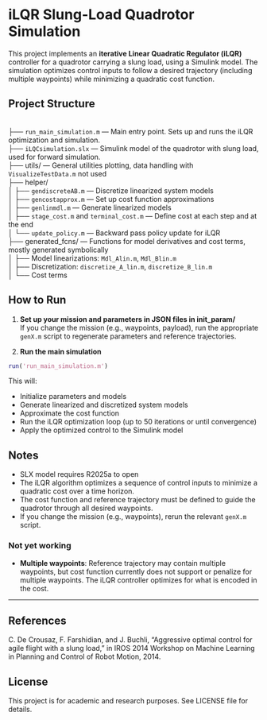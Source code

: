 # iLQR Slung-Load Quadrotor Simulation

This project implements an **iterative Linear Quadratic Regulator (iLQR)** controller for a quadrotor carrying a slung load, using a Simulink model. The simulation optimizes control inputs to follow a desired trajectory (including multiple waypoints) while minimizing a quadratic cost function.

## Project Structure

<br>├── `run_main_simulation.m` — Main entry point. Sets up and runs the iLQR optimization and simulation.
<br>├── `iLQCsimulation.slx` — Simulink model of the quadrotor with slung load, used for forward simulation.
<br>├── utils/ — General utilities plotting, data handling with `VisualizeTestData.m` not used
<br>├── helper/
<br>│ ├── `gendiscreteAB.m` — Discretize linearized system models
<br>│ ├── `gencostapprox.m` — Set up cost function approximations
<br>│ ├── `genlinmdl.m` — Generate linearized models
<br>│ ├── `stage_cost.m` and `terminal_cost.m` — Define cost at each step and at the end
<br>│ └── `update_policy.m` — Backward pass policy update for iLQR
<br>├── generated_fcns/ — Functions for model derivatives and cost terms, mostly generated symbolically
<br>│ ├── Model linearizations: `Mdl_Alin.m`, `Mdl_Blin.m` 
<br>│ ├── Discretization: `discretize_A_lin.m`, `discretize_B_lin.m`
<br>│ └── Cost terms


## How to Run

1. **Set up your mission and parameters in JSON files in init_param/**  
   If you change the mission (e.g., waypoints, payload), run the appropriate `genX.m` script to regenerate parameters and reference trajectories.

2. **Run the main simulation**  
```matlab
run('run_main_simulation.m')
```
This will:
- Initialize parameters and models
- Generate linearized and discretized system models
- Approximate the cost function
- Run the iLQR optimization loop (up to 50 iterations or until convergence)
- Apply the optimized control to the Simulink model


## Notes
- SLX model requires R2025a to open
- The iLQR algorithm optimizes a sequence of control inputs to minimize a quadratic cost over a time horizon.
- The cost function and reference trajectory must be defined to guide the quadrotor through all desired waypoints.
- If you change the mission (e.g., waypoints), rerun the relevant `genX.m` script.


### Not yet working

- **Multiple waypoints**: Reference trajectory may contain multiple waypoints, but cost function currently does not support or penalize for multiple waypoints. The iLQR controller optimizes for what is encoded in the cost.

---

## References

C. De Crousaz, F. Farshidian, and J. Buchli, “Aggressive optimal control for agile flight with a slung load,” in IROS 2014 Workshop on Machine Learning in Planning and Control of Robot Motion, 2014.

## License

This project is for academic and research purposes. See LICENSE file for details.